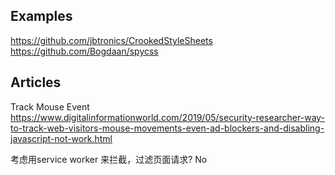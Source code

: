 ## Examples
https://github.com/jbtronics/CrookedStyleSheets
https://github.com/Bogdaan/spycss

## Articles
Track Mouse Event
https://www.digitalinformationworld.com/2019/05/security-researcher-way-to-track-web-visitors-mouse-movements-even-ad-blockers-and-disabling-javascript-not-work.html

考虑用service worker 来拦截，过滤页面请求? No
